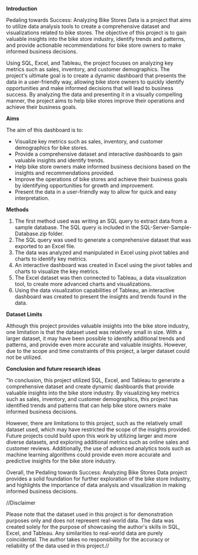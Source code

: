 **Introduction**

Pedaling towards Success: Analyzing Bike Stores Data is a project that aims to utilize data analysis tools to create a comprehensive dataset and visualizations related to bike stores. The objective of this project is to gain valuable insights into the bike store industry, identify trends and patterns, and provide actionable recommendations for bike store owners to make informed business decisions.

Using SQL, Excel, and Tableau, the project focuses on analyzing key metrics such as sales, inventory, and customer demographics. The project's ultimate goal is to create a dynamic dashboard that presents the data in a user-friendly way, allowing bike store owners to quickly identify opportunities and make informed decisions that will lead to business success. By analyzing the data and presenting it in a visually compelling manner, the project aims to help bike stores improve their operations and achieve their business goals.

**********Aims**********

The aim of this dashboard is to:

- Visualize key metrics such as sales, inventory, and customer demographics for bike stores.
- Provide a comprehensive dataset and interactive dashboards to gain valuable insights and identify trends.
- Help bike store owners make informed business decisions based on the insights and recommendations provided.
- Improve the operations of bike stores and achieve their business goals by identifying opportunities for growth and improvement.
- Present the data in a user-friendly way to allow for quick and easy interpretation.

**************Methods**************

1. The first method used was writing an SQL query to extract data from a sample database. The SQL query is included in the SQL-Server-Sample-Database.zip folder.
2. The SQL query was used to generate a comprehensive dataset that was exported to an Excel file.
3.  The data was analyzed and manipulated in Excel using pivot tables and charts to identify key metrics.
4.  An interactive dashboard was created in Excel using the pivot tables and charts to visualize the key metrics.
5. The Excel dataset was then connected to Tableau, a data visualization tool, to create more advanced charts and visualizations.
6. Using the data visualization capabilities of Tableau, an interactive dashboard was created to present the insights and trends found in the data.

******************Dataset
Limits******************

Although this project provides valuable insights into the bike store industry, one limitation is that the dataset used was relatively small in size. With a larger dataset, it may have been possible to identify additional trends and patterns, and provide even more accurate and valuable insights. However, due to the scope and time constraints of this project, a larger dataset could not be utilized.

**************************************************Conclusion and future research ideas**************************************************

"In conclusion, this project utilized SQL, Excel, and Tableau to generate a comprehensive dataset and create dynamic dashboards that provide valuable insights into the bike store industry. By visualizing key metrics such as sales, inventory, and customer demographics, this project has identified trends and patterns that can help bike store owners make informed business decisions.

However, there are limitations to this project, such as the relatively small dataset used, which may have restricted the scope of the insights provided. Future projects could build upon this work by utilizing larger and more diverse datasets, and exploring additional metrics such as online sales and customer reviews. Additionally, the use of advanced analytics tools such as machine learning algorithms could provide even more accurate and predictive insights for the bike store industry.

Overall, the Pedaling towards Success: Analyzing Bike Stores Data project provides a solid foundation for further exploration of the bike store industry, and highlights the importance of data analysis and visualization in making informed business decisions.


//Disclaimer

Please note that the dataset used in this project is for demonstration purposes only and does not represent real-world data. The data was created solely for the purpose of showcasing the author's skills in SQL, Excel, and Tableau. Any similarities to real-world data are purely coincidental. The author takes no responsibility for the accuracy or reliability of the data used in this project.// 
